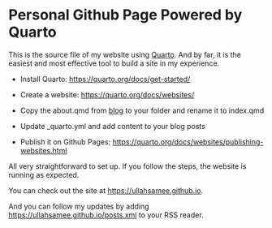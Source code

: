 # Personal Github Page Powered by Quarto
 
This is the source file of my website using [Quarto](https//quarto.org). And by far, it is the easiest and most effective tool to build a site in my experience.

- Install Quarto: <https://quarto.org/docs/get-started/>

- Create a website: <https://quarto.org/docs/websites/>

- Copy the about.qmd from [blog](https://quarto.org/docs/websites/website-blog.html) to your folder and rename it to index.qmd

- Update _quarto.yml and add content to your blog posts

- Publish it on Github Pages: <https://quarto.org/docs/websites/publishing-websites.html>

All very straightforward to set up. If you follow the steps, the website is running as expected.

You can check out the site at <https://ullahsamee.github.io>.

And you can follow my updates by adding <https://ullahsamee.github.io/posts.xml> to your RSS reader.
